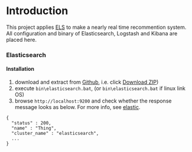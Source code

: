 # Introduction

This project applies [ELS](https://www.elastic.co/webinars/introduction-elk-stack) to make a nearly real time recommention system.   
All configuration and binary of Elasticsearch, Logstash and Kibana are placed here.

### Elasticsearch
#### Installation
1. download and extract from [Github](https://github.com/VenRaaS/elk.git), i.e. click [Download ZIP](https://github.com/VenRaaS/elk/archive/master.zip))
2. execute `bin\elasticsearch.bat`, (or `bin\elasticsearch.bat` if linux link OS)
3. browse `http://localhost:9200` and check whether the response message looks as below. For more info, see [elastic](https://www.elastic.co/guide/en/elasticsearch/reference/current/setup.html). 
```
{
  "status" : 200,
  "name" : "Thing",
  "cluster_name" : "elasticsearch",
  ...
}
```
   
